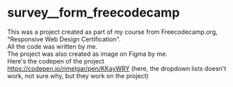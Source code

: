 # survey__form_freecodecamp
This was a project created as part of my course from Freecodecamp.org, "Responsive Web Design Certification".<br>
All the code was written by me. <br>
The project was also created as image on Figma by me.  <br>
Here's the codepen of the project https://codepen.io/nmelgar/pen/KKayWRY (here, the dropdown lists doesn't work, not sure why, but they work on the project)<br>
<br>
<br>
